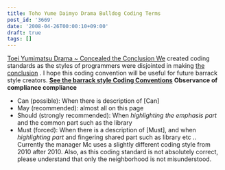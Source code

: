 ```yaml
---
title: Toho Yume Daimyo Drama Bulldog Coding Terms
post_id: '3669'
date: '2008-04-26T00:00:10+09:00'
draft: true
tags: []
---
```


[Toei Yumimatsu Drama ~ Concealed the Conclusion We](https://danmaq.com/!/thC/) created coding standards as the styles of programmers were disjointed in making [the conclusion](https://danmaq.com/!/thC/) . I hope this coding convention will be useful for future barrack style creators. **[See the barrack style Coding Conventions](/tag/coding-rule-of-danmakufu)** **Observance of compliance compliance**

*   Can (possible): When there is description of \[Can\]
*   May (recommended): almost all on this page
*   Should (strongly recommended): When _highlighting the emphasis part_ and the common part such as the library
*   Must (forced): When there is a description of \[Must\], and when _highlighting part_ and fingering shared part such as library etc .. Currently the manager Mc uses a slightly different coding style from 2010 after 2010. Also, as this coding standard is not absolutely correct, please understand that only the neighborhood is not misunderstood.
